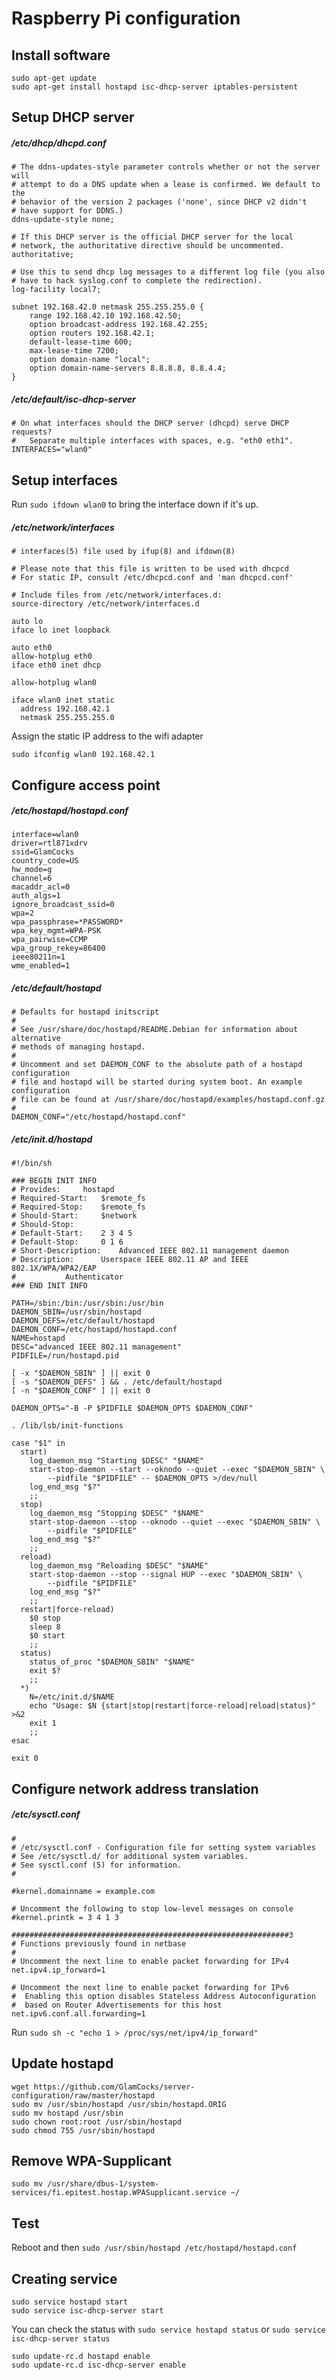 # Raspberry Pi configuration

## Install software

```
sudo apt-get update
sudo apt-get install hostapd isc-dhcp-server iptables-persistent
```

## Setup DHCP server

##### /etc/dhcp/dhcpd.conf
```
# The ddns-updates-style parameter controls whether or not the server will
# attempt to do a DNS update when a lease is confirmed. We default to the
# behavior of the version 2 packages ('none', since DHCP v2 didn't
# have support for DDNS.)
ddns-update-style none;

# If this DHCP server is the official DHCP server for the local
# network, the authoritative directive should be uncommented.
authoritative;

# Use this to send dhcp log messages to a different log file (you also
# have to hack syslog.conf to complete the redirection).
log-facility local7;

subnet 192.168.42.0 netmask 255.255.255.0 {
	range 192.168.42.10 192.168.42.50;
	option broadcast-address 192.168.42.255;
	option routers 192.168.42.1;
	default-lease-time 600;
	max-lease-time 7200;
	option domain-name "local";
	option domain-name-servers 8.8.8.8, 8.8.4.4;
}
```

##### /etc/default/isc-dhcp-server

```
# On what interfaces should the DHCP server (dhcpd) serve DHCP requests?
#	Separate multiple interfaces with spaces, e.g. "eth0 eth1".
INTERFACES="wlan0"
```

## Setup interfaces

Run `sudo ifdown wlan0` to bring the interface down if it's up.

##### /etc/network/interfaces

```
# interfaces(5) file used by ifup(8) and ifdown(8)

# Please note that this file is written to be used with dhcpcd
# For static IP, consult /etc/dhcpcd.conf and 'man dhcpcd.conf'

# Include files from /etc/network/interfaces.d:
source-directory /etc/network/interfaces.d

auto lo
iface lo inet loopback

auto eth0
allow-hotplug eth0
iface eth0 inet dhcp
 
allow-hotplug wlan0

iface wlan0 inet static
  address 192.168.42.1
  netmask 255.255.255.0
```

Assign the static IP address to the wifi adapter 

```
sudo ifconfig wlan0 192.168.42.1
```

## Configure access point

##### /etc/hostapd/hostapd.conf

```
interface=wlan0
driver=rtl871xdrv
ssid=GlamCocks
country_code=US
hw_mode=g
channel=6
macaddr_acl=0
auth_algs=1
ignore_broadcast_ssid=0
wpa=2
wpa_passphrase=*PASSWORD*
wpa_key_mgmt=WPA-PSK
wpa_pairwise=CCMP
wpa_group_rekey=86400
ieee80211n=1
wme_enabled=1
```

##### /etc/default/hostapd

```
# Defaults for hostapd initscript
#
# See /usr/share/doc/hostapd/README.Debian for information about alternative
# methods of managing hostapd.
#
# Uncomment and set DAEMON_CONF to the absolute path of a hostapd configuration
# file and hostapd will be started during system boot. An example configuration
# file can be found at /usr/share/doc/hostapd/examples/hostapd.conf.gz
#
DAEMON_CONF="/etc/hostapd/hostapd.conf"
```

##### /etc/init.d/hostapd

```
#!/bin/sh

### BEGIN INIT INFO
# Provides:		hostapd
# Required-Start:	$remote_fs
# Required-Stop:	$remote_fs
# Should-Start:		$network
# Should-Stop:
# Default-Start:	2 3 4 5
# Default-Stop:		0 1 6
# Short-Description:	Advanced IEEE 802.11 management daemon
# Description:		Userspace IEEE 802.11 AP and IEEE 802.1X/WPA/WPA2/EAP
#			Authenticator
### END INIT INFO

PATH=/sbin:/bin:/usr/sbin:/usr/bin
DAEMON_SBIN=/usr/sbin/hostapd
DAEMON_DEFS=/etc/default/hostapd
DAEMON_CONF=/etc/hostapd/hostapd.conf
NAME=hostapd
DESC="advanced IEEE 802.11 management"
PIDFILE=/run/hostapd.pid

[ -x "$DAEMON_SBIN" ] || exit 0
[ -s "$DAEMON_DEFS" ] && . /etc/default/hostapd
[ -n "$DAEMON_CONF" ] || exit 0

DAEMON_OPTS="-B -P $PIDFILE $DAEMON_OPTS $DAEMON_CONF"

. /lib/lsb/init-functions

case "$1" in
  start)
	log_daemon_msg "Starting $DESC" "$NAME"
	start-stop-daemon --start --oknodo --quiet --exec "$DAEMON_SBIN" \
		--pidfile "$PIDFILE" -- $DAEMON_OPTS >/dev/null
	log_end_msg "$?"
	;;
  stop)
	log_daemon_msg "Stopping $DESC" "$NAME"
	start-stop-daemon --stop --oknodo --quiet --exec "$DAEMON_SBIN" \
		--pidfile "$PIDFILE"
	log_end_msg "$?"
	;;
  reload)
  	log_daemon_msg "Reloading $DESC" "$NAME"
	start-stop-daemon --stop --signal HUP --exec "$DAEMON_SBIN" \
		--pidfile "$PIDFILE"
	log_end_msg "$?"
	;;
  restart|force-reload)
  	$0 stop
	sleep 8
	$0 start
	;;
  status)
	status_of_proc "$DAEMON_SBIN" "$NAME"
	exit $?
	;;
  *)
	N=/etc/init.d/$NAME
	echo "Usage: $N {start|stop|restart|force-reload|reload|status}" >&2
	exit 1
	;;
esac

exit 0
```

## Configure network address translation

##### /etc/sysctl.conf

```
#
# /etc/sysctl.conf - Configuration file for setting system variables
# See /etc/sysctl.d/ for additional system variables.
# See sysctl.conf (5) for information.
#

#kernel.domainname = example.com

# Uncomment the following to stop low-level messages on console
#kernel.printk = 3 4 1 3

##############################################################3
# Functions previously found in netbase
#
# Uncomment the next line to enable packet forwarding for IPv4
net.ipv4.ip_forward=1

# Uncomment the next line to enable packet forwarding for IPv6
#  Enabling this option disables Stateless Address Autoconfiguration
#  based on Router Advertisements for this host
net.ipv6.conf.all.forwarding=1
```

Run `sudo sh -c "echo 1 > /proc/sys/net/ipv4/ip_forward"` 

## Update hostapd

```
wget https://github.com/GlamCocks/server-configuration/raw/master/hostapd
sudo mv /usr/sbin/hostapd /usr/sbin/hostapd.ORIG
sudo mv hostapd /usr/sbin
sudo chown root:root /usr/sbin/hostapd
sudo chmod 755 /usr/sbin/hostapd
```

## Remove WPA-Supplicant

`sudo mv /usr/share/dbus-1/system-services/fi.epitest.hostap.WPASupplicant.service ~/`

## Test

Reboot and then `sudo /usr/sbin/hostapd /etc/hostapd/hostapd.conf`

## Creating service

```
sudo service hostapd start
sudo service isc-dhcp-server start
```

You can check the status with `sudo service hostapd status` or `sudo service isc-dhcp-server status`

```
sudo update-rc.d hostapd enable
sudo update-rc.d isc-dhcp-server enable
```
